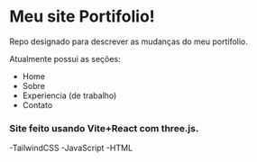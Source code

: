 # Meu site Portifolio!

Repo designado para descrever as mudanças do meu portifolio.

Atualmente possui as seções:

- Home
- Sobre
- Experiencia (de trabalho)
- Contato


### Site feito usando Vite+React com three.js.
  -TailwindCSS
  -JavaScript
  -HTML
